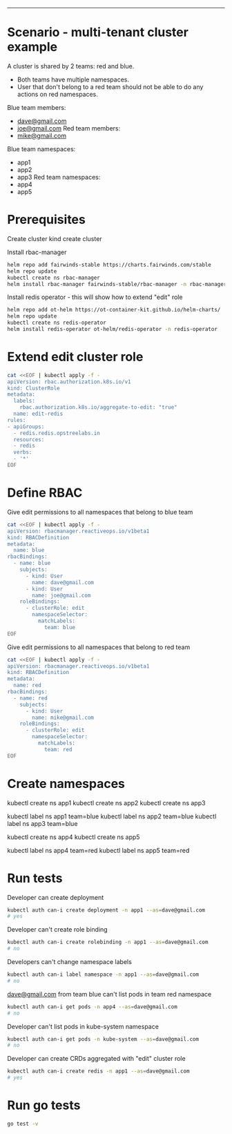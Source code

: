 

-----
# Scenario - multi-tenant cluster example
A cluster is shared by 2 teams: red and blue. 
- Both teams have multiple namespaces.
- User that don't belong to a red team should not be able to do any actions on red namespaces.

Blue team members:
 - dave@gmail.com
 - joe@gmail.com
Red team members:
 - mike@gmail.com

Blue team namespaces:
 - app1
 - app2
 - app3
Red team namespaces:
 - app4
 - app5


# Prerequisites
Create cluster
kind create cluster

Install rbac-manager
```sh
helm repo add fairwinds-stable https://charts.fairwinds.com/stable
helm repo update
kubectl create ns rbac-manager
helm install rbac-manager fairwinds-stable/rbac-manager -n rbac-manager
```

Install redis operator - this will show how to extend "edit" role
```sh
helm repo add ot-helm https://ot-container-kit.github.io/helm-charts/
helm repo update
kubectl create ns redis-operator
helm install redis-operator ot-helm/redis-operator -n redis-operator
```


# Extend edit cluster role
```sh
cat <<EOF | kubectl apply -f -
apiVersion: rbac.authorization.k8s.io/v1
kind: ClusterRole
metadata:
  labels:
    rbac.authorization.k8s.io/aggregate-to-edit: "true"
  name: edit-redis
rules:
- apiGroups:
  - redis.redis.opstreelabs.in
  resources:
  - redis
  verbs:
  - '*'
EOF
```


# Define RBAC
Give edit permissions to all namespaces that belong to blue team
```sh
cat <<EOF | kubectl apply -f -
apiVersion: rbacmanager.reactiveops.io/v1beta1
kind: RBACDefinition
metadata:
  name: blue
rbacBindings:
  - name: blue
    subjects:
      - kind: User
        name: dave@gmail.com
      - kind: User
        name: joe@gmail.com
    roleBindings:
      - clusterRole: edit
        namespaceSelector:
          matchLabels:
            team: blue
EOF
```

Give edit permissions to all namespaces that belong to red team
```sh
cat <<EOF | kubectl apply -f -
apiVersion: rbacmanager.reactiveops.io/v1beta1
kind: RBACDefinition
metadata:
  name: red
rbacBindings:
  - name: red
    subjects:
      - kind: User
        name: mike@gmail.com
    roleBindings:
      - clusterRole: edit
        namespaceSelector:
          matchLabels:
            team: red
EOF
```


# Create namespaces
kubectl create ns app1
kubectl create ns app2
kubectl create ns app3

kubectl label ns app1 team=blue
kubectl label ns app2 team=blue
kubectl label ns app3 team=blue

kubectl create ns app4
kubectl create ns app5

kubectl label ns app4 team=red
kubectl label ns app5 team=red


# Run tests
Developer can create deployment 
```sh
kubectl auth can-i create deployment -n app1 --as=dave@gmail.com
# yes
```

Developer can't create role binding
```sh
kubectl auth can-i create rolebinding -n app1 --as=dave@gmail.com
# no
```

Developers can't change namespace labels
```sh
kubectl auth can-i label namespace -n app1 --as=dave@gmail.com
# no
```

dave@gmail.com from team blue can't list pods in team red namespace
```sh
kubectl auth can-i get pods -n app4 --as=dave@gmail.com
# no
```

Developer can't list pods in kube-system namespace
```sh
kubectl auth can-i get pods -n kube-system --as=dave@gmail.com
# no
```

Developer can create CRDs aggregated with "edit" cluster role
```sh
kubectl auth can-i create redis -n app1 --as=dave@gmail.com
# yes
```


# Run go tests
```sh
go test -v
```

